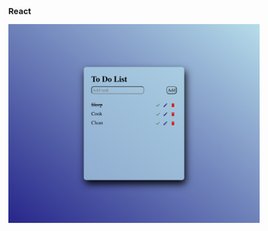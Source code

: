 ### React

![pic](https://raw.githubusercontent.com/tattyola/react-todo/main/public/images/todo.png)
